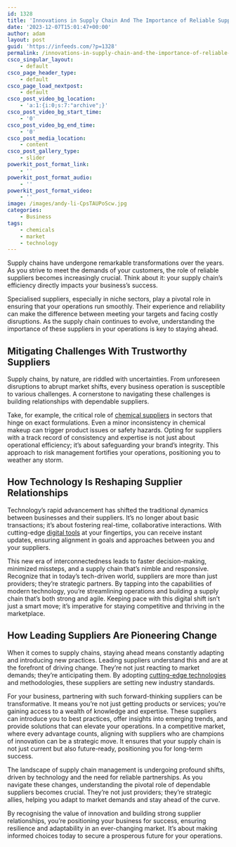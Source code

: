 ```yaml
---
id: 1328
title: 'Innovations in Supply Chain And The Importance of Reliable Suppliers'
date: '2023-12-07T15:01:47+00:00'
author: adam
layout: post
guid: 'https://infeeds.com/?p=1328'
permalink: /innovations-in-supply-chain-and-the-importance-of-reliable-suppliers/
csco_singular_layout:
    - default
csco_page_header_type:
    - default
csco_page_load_nextpost:
    - default
csco_post_video_bg_location:
    - 'a:1:{i:0;s:7:"archive";}'
csco_post_video_bg_start_time:
    - '0'
csco_post_video_bg_end_time:
    - '0'
csco_post_media_location:
    - content
csco_post_gallery_type:
    - slider
powerkit_post_format_link:
    - ''
powerkit_post_format_audio:
    - ''
powerkit_post_format_video:
    - ''
image: /images/andy-li-CpsTAUPoScw.jpg
categories:
    - Business
tags:
    - chemicals
    - market
    - technology
---
```


Supply chains have undergone remarkable transformations over the years. As you strive to meet the demands of your customers, the role of reliable suppliers becomes increasingly crucial. Think about it: your supply chain’s efficiency directly impacts your business’s success.

Specialised suppliers, especially in niche sectors, play a pivotal role in ensuring that your operations run smoothly. Their experience and reliability can make the difference between meeting your targets and facing costly disruptions. As the supply chain continues to evolve, understanding the importance of these suppliers in your operations is key to staying ahead.

## **Mitigating Challenges With Trustworthy Suppliers**

Supply chains, by nature, are riddled with uncertainties. From unforeseen disruptions to abrupt market shifts, every business operation is susceptible to various challenges. A cornerstone to navigating these challenges is building relationships with dependable suppliers.

Take, for example, the critical role of [chemical suppliers](https://www.apolloscientific.co.uk/bulk-specialist) in sectors that hinge on exact formulations. Even a minor inconsistency in chemical makeup can trigger product issues or safety hazards. Opting for suppliers with a track record of consistency and expertise is not just about operational efficiency; it’s about safeguarding your brand’s integrity. This approach to risk management fortifies your operations, positioning you to weather any storm.

## **How Technology Is Reshaping Supplier Relationships**

Technology’s rapid advancement has shifted the traditional dynamics between businesses and their suppliers. It’s no longer about basic transactions; it’s about fostering real-time, collaborative interactions. With cutting-edge [digital tools](https://www.themanufacturer.com/articles/the-potential-of-virtual-tools-for-supply-chain-management/) at your fingertips, you can receive instant updates, ensuring alignment in goals and approaches between you and your suppliers.

This new era of interconnectedness leads to faster decision-making, minimized missteps, and a supply chain that’s nimble and responsive. Recognize that in today’s tech-driven world, suppliers are more than just providers; they’re strategic partners. By tapping into the capabilities of modern technology, you’re streamlining operations and building a supply chain that’s both strong and agile. Keeping pace with this digital shift isn’t just a smart move; it’s imperative for staying competitive and thriving in the marketplace.

## **How Leading Suppliers Are Pioneering Change**

When it comes to supply chains, staying ahead means constantly adapting and introducing new practices. Leading suppliers understand this and are at the forefront of driving change. They’re not just reacting to market demands; they’re anticipating them. By adopting [cutting-edge technologies](https://www.vodafone.com/business/smart-supply-chain) and methodologies, these suppliers are setting new industry standards.

For your business, partnering with such forward-thinking suppliers can be transformative. It means you’re not just getting products or services; you’re gaining access to a wealth of knowledge and expertise. These suppliers can introduce you to best practices, offer insights into emerging trends, and provide solutions that can elevate your operations. In a competitive market, where every advantage counts, aligning with suppliers who are champions of innovation can be a strategic move. It ensures that your supply chain is not just current but also future-ready, positioning you for long-term success.

The landscape of supply chain management is undergoing profound shifts, driven by technology and the need for reliable partnerships. As you navigate these changes, understanding the pivotal role of dependable suppliers becomes crucial. They’re not just providers; they’re strategic allies, helping you adapt to market demands and stay ahead of the curve.

By recognising the value of innovation and building strong supplier relationships, you’re positioning your business for success, ensuring resilience and adaptability in an ever-changing market. It’s about making informed choices today to secure a prosperous future for your operations.